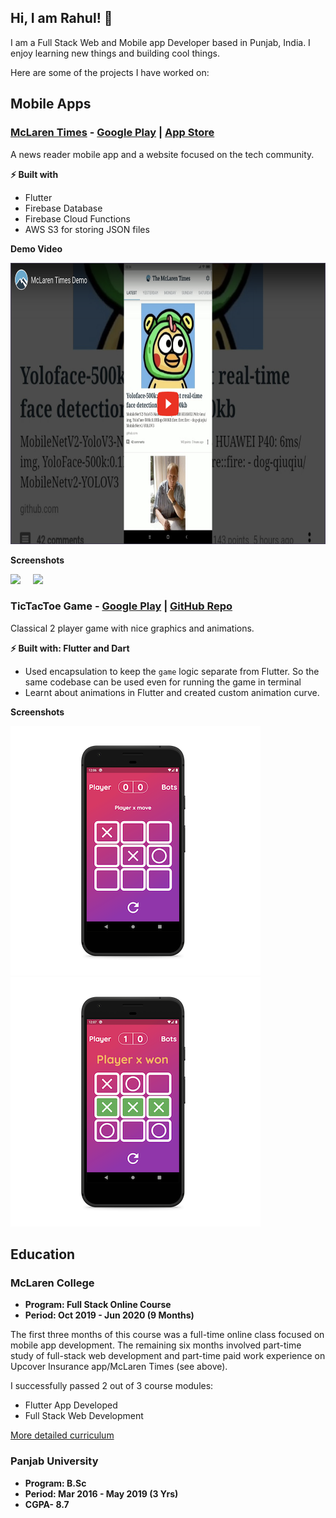 ## Hi, I am Rahul! 👋
I am a Full Stack Web and Mobile app Developer based in Punjab, India. I enjoy learning new things and building cool things.

Here are some of the projects I have worked on:
## Mobile Apps
### [McLaren Times](http://mclarentimes.com/) - [Google Play](https://play.google.com/store/apps/details?id=com.mclarencollege.mclarentimesapp) | [App Store](https://apps.apple.com/us/app/id1499247126)
A news reader mobile app and a website focused on the tech community.

**⚡️ Built with**
- Flutter 
- Firebase Database
- Firebase Cloud Functions
- AWS S3 for storing JSON files

**Demo Video**

[<img src="https://raw.githubusercontent.com/McLarenCollege/McLarenCollege/master/screenshots/mclarentimes_demo_thumbnail.png" height="450" />](https://www.youtube.com/watch?v=zSSm7cfpzCY)

**Screenshots**

<img src="https://mclarentimes.com/images/topSection_compressed.png" height="450" /><img src="https://mclarentimes.com/images/suggestion_compressed.png" height="450" style="padding-left:20px"/>


### TicTacToe Game - [Google Play]() | [GitHub Repo](https://github.com)
Classical 2 player game with nice graphics and animations.

**⚡️ Built with: Flutter and Dart**
- Used encapsulation to keep the `game` logic separate from Flutter. So the same codebase can be used even for running the 
game in terminal
- Learnt about animations in Flutter and created custom animation curve.

**Screenshots**

![](https://raw.githubusercontent.com/McLarenCollege/McLarenCollege/master/screenshots/tictactoe_1.png)
![](https://raw.githubusercontent.com/McLarenCollege/McLarenCollege/master/screenshots/tictactoe_2.png)



## Education
###  McLaren College
- **Program: Full Stack Online Course**
- **Period: Oct 2019 - Jun 2020 (9 Months)**

The first three months of this course was a full-time online class focused on mobile app development. The remaining six months involved part-time study of full-stack web development and part-time paid work experience on Upcover Insurance app/McLaren Times (see above).

I successfully passed 2 out of 3 course modules:
- Flutter App Developed
- Full Stack Web Development

[More detailed curriculum](https://mclarencollege.in/course-curriculum.html)

###  Panjab University
- **Program: B.Sc**
- **Period: Mar 2016 - May 2019 (3 Yrs)**
- **CGPA- 8.7**




